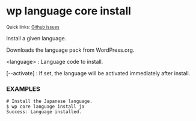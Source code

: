 # wp language core install

<small>Quick links: <a href="https://github.com/issues?q=is%3Aopen+label%3Acommand%3Alanguage-core-install+sort%3Aupdated-desc+org%3Awp-cli">Github issues</a></small>

Install a given language.

Downloads the language pack from WordPress.org.

&lt;language&gt;
: Language code to install.

[\--activate]
: If set, the language will be activated immediately after install.

### EXAMPLES

    # Install the Japanese language.
    $ wp core language install ja
    Success: Language installed.



